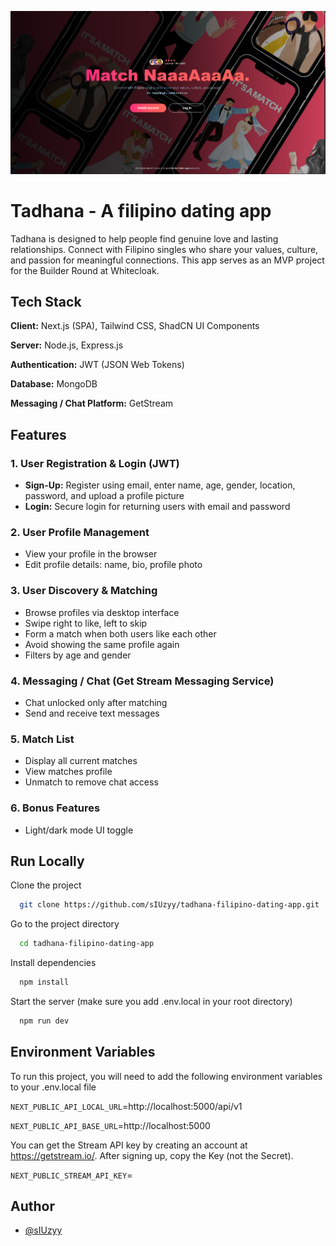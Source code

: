 ![alt text](image.png)

# Tadhana - A filipino dating app

Tadhana is designed to help people find genuine love and lasting relationships. Connect with Filipino singles who share your values, culture, and passion for meaningful connections. This app serves as an MVP project for the Builder Round at Whitecloak.

## Tech Stack

**Client:** Next.js (SPA), Tailwind CSS, ShadCN UI Components

**Server:** Node.js, Express.js

**Authentication:** JWT (JSON Web Tokens)

**Database:** MongoDB

**Messaging / Chat Platform:** GetStream

## Features

### 1. User Registration & Login (JWT)

- **Sign-Up:** Register using email, enter name, age, gender, location, password, and upload a profile picture
- **Login:** Secure login for returning users with email and password

### 2. User Profile Management

- View your profile in the browser
- Edit profile details: name, bio, profile photo

### 3. User Discovery & Matching

- Browse profiles via desktop interface
- Swipe right to like, left to skip
- Form a match when both users like each other
- Avoid showing the same profile again
- Filters by age and gender

### 4. Messaging / Chat (Get Stream Messaging Service)

- Chat unlocked only after matching
- Send and receive text messages

### 5. Match List

- Display all current matches
- View matches profile
- Unmatch to remove chat access

### 6. Bonus Features

- Light/dark mode UI toggle

## Run Locally

Clone the project

```bash
  git clone https://github.com/sIUzyy/tadhana-filipino-dating-app.git
```

Go to the project directory

```bash
  cd tadhana-filipino-dating-app
```

Install dependencies

```bash
  npm install
```

Start the server (make sure you add .env.local in your root directory)

```bash
  npm run dev
```

## Environment Variables

To run this project, you will need to add the following environment variables to your .env.local file

`NEXT_PUBLIC_API_LOCAL_URL`=http://localhost:5000/api/v1

`NEXT_PUBLIC_API_BASE_URL`=http://localhost:5000

You can get the Stream API key by creating an account at https://getstream.io/. After signing up, copy the Key (not the Secret).

`NEXT_PUBLIC_STREAM_API_KEY`=

## Author

- [@sIUzyy](https://github.com/sIUzyy)

